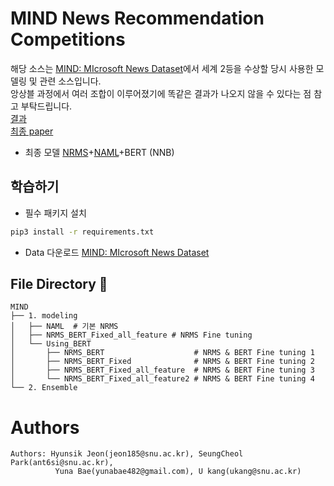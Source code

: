 # MIND News Recommendation Competitions

해당 소스는 [MIND: MIcrosoft News Dataset](https://msnews.github.io/)에서 세계 2등을 수상할 당시 사용한 모델링 및 관련 소스입니다.    
앙상블 과정에서 여러 조합이 이루어졌기에 똑같은 결과가 나오지 않을 수 있다는 점 참고 부탁드립니다.     
[결과](https://gsai.snu.ac.kr/%EA%B0%95%EC%9C%A0-%EA%B5%90%EC%88%98%ED%8C%80-microsoft-%EC%A3%BC%EC%B5%9C-%EB%89%B4%EC%8A%A4-%EC%B6%94%EC%B2%9C-%EC%84%B8%EA%B3%84%EB%8C%80%ED%9A%8C/)     
[최종 paper](https://msnews.github.io/assets/doc/2.pdf)      

- 최종 모델
  [NRMS](https://wuch15.github.io/paper/EMNLP2019-NRMS.pdf)+[NAML](https://arxiv.org/pdf/1907.05576.pdf)+BERT (NNB)

## 학습하기

- 필수 패키지 설치
```bash
pip3 install -r requirements.txt
```
- Data 다운로드
  [MIND: MIcrosoft News Dataset](https://msnews.github.io/)

## File Directory 📂

```shell
MIND
├── 1. modeling
│   ├── NAML  # 기본 NRMS
│   ├── NRMS_BERT_Fixed_all_feature # NRMS Fine tuning
│   └── Using_BERT
│       ├── NRMS_BERT                    # NRMS & BERT Fine tuning 1
│       ├── NRMS_BERT_Fixed              # NRMS & BERT Fine tuning 2
│       ├── NRMS_BERT_Fixed_all_feature  # NRMS & BERT Fine tuning 3
│       └── NRMS_BERT_Fixed_all_feature2 # NRMS & BERT Fine tuning 4
└── 2. Ensemble

```

# Authors
``````
Authors: Hyunsik Jeon(jeon185@snu.ac.kr), SeungCheol Park(ant6si@snu.ac.kr),
          Yuna Bae(yunabae482@gmail.com), U kang(ukang@snu.ac.kr)